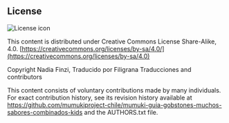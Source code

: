 ## License
![License icon](https://licensebuttons.net/l/by-sa/3.0/88x31.png)

This content is distributed under Creative Commons License Share-Alike, 4.0. [https://creativecommons.org/licenses/by-sa/4.0/](https://creativecommons.org/licenses/by-sa/4.0)

Copyright Nadia Finzi, Traducido por Filigrana Traducciones and contributors

This content consists of voluntary contributions made by many individuals. For exact contribution history, see its revision history available at https://github.com/mumukiproject-chile/mumuki-guia-gobstones-muchos-sabores-combinados-kids and the AUTHORS.txt file.

